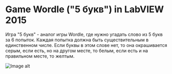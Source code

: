 # Game Wordle  ("5 букв") in LabVIEW 2015

Игра "5 букв" - аналог игры Wordle, где нужно угадать слово из 5 букв за 6 попыток. Каждая попытка должна быть существительным в единственном числе. Если буквы в этом слове нет, то она окрашивается серым, если есть, но на другом месте, то белым, если есть и на правильном месте, то желтым.

![Image alt](https://github.com/{username}/{repository}/raw/{branch}/{path}/image.png)
